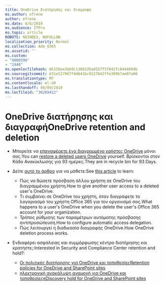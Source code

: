 ```yaml
---
title: OneDrive διατήρησης και διαγραφή
ms.author: efrene
author: efrene
ms.date: 8/6/2019
ms.audience: ITPro
ms.topic: article
ROBOTS: NOINDEX, NOFOLLOW
localization_priority: Normal
ms.collection: Adm_O365
ms.assetid: ''
ms.custom:
- "9000596"
- "2440"
ms.openlocfilehash: 66156ee3bb9c1368326ad557f5f042fc8444694b
ms.sourcegitcommit: 631e527967f4d641bc9227642ffe38967ae87a00
ms.translationtype: MT
ms.contentlocale: el-GR
ms.lasthandoff: 08/09/2019
ms.locfileid: "36269412"
---
```

# <a name="onedrive-retention-and-deletion"></a><span data-ttu-id="1dcb2-102">OneDrive διατήρησης και διαγραφή</span><span class="sxs-lookup"><span data-stu-id="1dcb2-102">OneDrive retention and deletion</span></span>

- <span data-ttu-id="1dcb2-103">Μπορείτε να [επαναφέρετε ένα διαγραμμένο χρήστες OneDrive](https://docs.microsoft.com/onedrive/restore-deleted-onedrive) μόνοι σας.</span><span class="sxs-lookup"><span data-stu-id="1dcb2-103">You can [restore a deleted users OneDrive](https://docs.microsoft.com/onedrive/restore-deleted-onedrive) yourself.</span></span> <span data-ttu-id="1dcb2-104">Βρίσκονται στον Κάδο Ανακύκλωσης για 93 ημέρες.</span><span class="sxs-lookup"><span data-stu-id="1dcb2-104">They are in recycle bin for 93 Days.</span></span> 

- <span data-ttu-id="1dcb2-105">Δείτε [αυτό το άρθρο](https://docs.microsoft.com/onedrive/restore-deleted-onedrive) για να μάθετε:</span><span class="sxs-lookup"><span data-stu-id="1dcb2-105">See [this article](https://docs.microsoft.com/onedrive/restore-deleted-onedrive) to learn:</span></span>
    - <span data-ttu-id="1dcb2-106">Πώς να δώσετε πρόσβαση άλλου χρήστη σε OneDrive του διαγραμμένου χρήστη.</span><span class="sxs-lookup"><span data-stu-id="1dcb2-106">How to give another user access to a deleted user's OneDrive.</span></span>
    - <span data-ttu-id="1dcb2-107">Τι συμβαίνει σε OneDrive του χρήστη, όταν διαγράφετε το λογαριασμό του χρήστη Office 365 για τον οργανισμό σας.</span><span class="sxs-lookup"><span data-stu-id="1dcb2-107">What happens to a user's OneDrive when you delete the user's Office 365 account for your organization.</span></span>
    - <span data-ttu-id="1dcb2-108">Τρόπος ρύθμισης των παραμέτρων αυτόματης πρόσβασης αντιπροσώπευση.</span><span class="sxs-lookup"><span data-stu-id="1dcb2-108">How to configure automatic access delegation.</span></span>
    - <span data-ttu-id="1dcb2-109">Πώς λειτουργεί η διαδικασία διαγραφής OneDrive.</span><span class="sxs-lookup"><span data-stu-id="1dcb2-109">How OneDrive deletion process works.</span></span>

- <span data-ttu-id="1dcb2-110">Ενδιαφέρει ασφάλειας και συμμόρφωσης κέντρο διατήρησης και κρατήστε;:</span><span class="sxs-lookup"><span data-stu-id="1dcb2-110">Interested in Security and Compliance Center retention and hold?:</span></span>
    - [<span data-ttu-id="1dcb2-111">Οι πολιτικές διατήρησης για OneDrive και τοποθεσίες</span><span class="sxs-lookup"><span data-stu-id="1dcb2-111">Retention policies for OneDrive and SharePoint sites</span></span>](https://docs.microsoft.com/office365/securitycompliance/retention-policies?redirectSourcePath=%252farticle%252f5e377752-700d-4870-9b6d-12bfc12d2423#content-in-onedrive-accounts-and-sharepoint-sites)
    - [<span data-ttu-id="1dcb2-112">ηλεκτρονική ανακάλυψη αναμονή για OneDrive και τοποθεσίες</span><span class="sxs-lookup"><span data-stu-id="1dcb2-112">eDiscovery hold for OneDrive and SharePoint sites</span></span>](https://docs.microsoft.com/office365/securitycompliance/ediscovery-cases#step-4-place-content-locations-on-hold)



